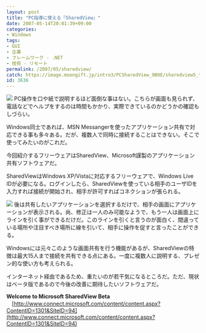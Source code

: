 ```yaml
---
layout: post
title: "PC指導に使える『SharedView』"
date: 2007-05-14T20:01:39+09:00
categories:
- Windows
tags: 
- GUI
- 企業
- フレームワーク - .NET
- 技術 - リモート
permalink: /2007/05/sharedview/
catch: https://image.moongift.jp/intro3/PCSharedView_9B0E/sharedview5_thumb.png
id: 3636
---
```

[![](https://image.moongift.jp/intro3/PCSharedView_9B0E/sharedview4_thumb.png)](https://image.moongift.jp/intro3/PCSharedView_9B0E/sharedview42.png) PC操作を口や紙で説明するほど面倒な事はない。こちらが画面も見られず、電話などでヘルプをするのは時間もかかり、実際できているのかどうかの確認もしづらい。

 

Windows同士であれば、MSN Messangerを使ったアプリケーション共有で対応できる事も多々ある。だが、複数人で同時に接続することはできない。そこで使ってみたいのがこれだ。

 

今回紹介するフリーウェアはSharedView、Microsoft謹製のアプリケーション共有ソフトウェアだ。

 <!--more--> 

SharedViewはWindows XP/Vistaに対応するフリーウェアで、Windows Live IDが必要になる。ログインしたら、SharedViewを使っている相手のユーザIDを入力すれば接続が開始され、相手が許可すればコネクションが張られる。

 

[![](https://image.moongift.jp/intro3/PCSharedView_9B0E/sharedview5_thumb.png)](https://image.moongift.jp/intro3/PCSharedView_9B0E/sharedview52.png) 後は共有したいアプリケーションを選択するだけで、相手の画面にアプリケーションが表示される。尚、修正は一人のみ可能なようで、もう一人は画面上にラインを引く事ができるだけだ。このラインを引くと言うのが面白く、間違っている場所や注目すべき場所に線を引いて、相手に操作を促すと言ったことができる。

 

Windowsには元々このような画面共有を行う機能があるが、SharedViewの特徴は最大15人まで接続を共有できる点にある。一度に複数人に説明する、プレゼン的な使い方も考えられる。

 

インターネット経由であるため、重たいのが若干気になるところだ。ただ、現状はベータ版であるので今後の改善に期待したいソフトウェアだ。

 

**Welcome to Microsoft SharedView Beta**  
　[http://www.connect.microsoft.com/content/content.aspx?ContentID=1301&SiteID=94](http://www.connect.microsoft.com/content/content.aspx?ContentID=1301&SiteID=94)

